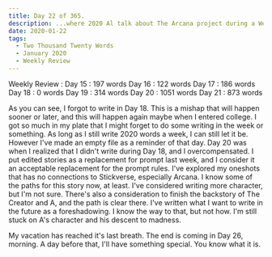 ```yaml
---
title: Day 22 of 365.
description: ...where 2020 Al talk about The Arcana project during a Weekly Review.
date: 2020-01-22
tags:
  - Two Thousand Twenty Words
  - January 2020
  - Weekly Review
---
```


Weekly Review : 
Day 15 : 197 words
Day 16 : 122 words
Day 17 : 186 words
Day 18 : 0 words
Day 19 : 314 words
Day 20 : 1051 words
Day 21 : 873 words

As you can see, I forgot to write in Day 18. This is a mishap that will happen sooner or later, and this will happen again maybe when I entered college. I got so much in my plate that I might forget to do some writing in the week or something. As long as I still write 2020 words a week, I can still let it be. However I've made an empty file as a reminder of that day. Day 20 was when I realized that I didn't write during Day 18, and I overcompensated. I put edited stories as a replacement for prompt last week, and I consider it an acceptable replacement for the prompt rules. I've explored my oneshots that has no connections to Stickverse, especially Arcana. I know some of the paths for this story now, at least. I've considered writing more character, but I'm not sure. There's also a consideration to finish the backstory of The Creator and A, and the path is clear there. I've written what I want to write in the future as a foreshadowing. I know the way to that, but not how. I'm still stuck on A's character and his descent to madness.

My vacation has reached it's last breath. The end is coming in Day 26, morning. A day before that, I'll have something special. You know what it is.